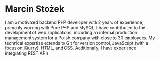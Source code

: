 # Marcin Stożek
 
I am a motivated backend PHP developer with 2 years of experience, primarily working with Pure PHP and MySQL. I have
contributed to the development of web applications, including an internal production management system for a Polish
company with close to 30 employees. My technical expertise extends to Git for version control, JavaScript (with a focus on
jQuery), HTML, and CSS. Additionally, I have experience integrating REST APIs
